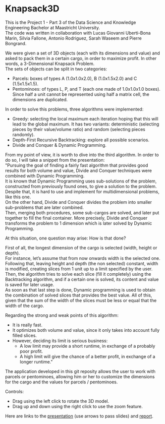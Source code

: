 # Knapsack3D
This is the Project 1 - Part 3 of the Data Science and Knowledge Engineering Bachelor at Maastricht University.  
The code was written in collaboration with Lucas Giovanni Uberti-Bona Marin, Silvia Fallone, Antonio Rodriguez, Sarah Waseem and Pierre Bongrand.

We were given a set of 3D objects (each with its dimensions and value) and asked to pack them in a certain cargo, in order to maximize profit. In other words, a 3-Dimensional Knapsack Problem.  
The sets of objects can be split in two categories:
 - Parcels: boxes of types A (1.0x1.0x2.0), B (1.0x1.5x2.0) and C (1.5x1.5x1.5).
 - Pentominoes: of types L, P, and T (each one made of 1.0x1.0x1.0 boxes). 
Since half a unit cannot be represented using half a matrix cell, the dimensions are duplicated.

In order to solve this problems, three algorithms were implemented:  
 - Greedy: selecting the local maximum each iteration hoping that this will lead to the global maximum. It has two variants: deterministic (selecting pieces by their value/volume ratio) and random (selecting pieces randomly).
 - Depth-First Recursive Backtracking: explore all possible scenarios.
 - Divide and Conquer & Dynamic Programming.

From my point of view, it is worth to dive into the third algorithm. In order to do so, I will take a snippet from the presentation:  
"Pursuing the goal of finding a fairly fast algorithm that provides good results for both volume and value, Divide and Conquer techniques were combined with Dynamic Programming.  
It is known that Dynamic Programming uses sub-solutions of the problem, constructed from previously found ones, to give a solution to the problem. Despite that, it is hard to use and implement for multidimensional problems, like this one.  
On the other hand, Divide and Conquer divides the problem into smaller sub-problems that are later combined.  
Then, merging both procedures, some sub-cargos are solved, and later put together to fill the final container. More precisely, Divide and Conquer transforms the problem to 1 dimension which is later solved by Dynamic Programming.

At this situation, one question may arise: How is that done?

First of all, the longest dimension of the cargo is selected (width, height or depth).  
For instance, let’s assume that from now onwards width is the selected one.  
Following that, leaving height and depth (the non selected) constant, width is modified, creating slices from 1 unit up to a limit specified by the user.  
Then, the algorithm tries to solve each slice (fill it completely) using the Backtracking algorithm, and if a certain one is solved, its content and value is saved for later usage.  
As soon as that last step is done, Dynamic programming is used to obtain the combination of solved slices that provides the best value. All of this, given that the sum of the width of the slices must be less or equal that the width of the cargo.

Regarding the strong and weak points of this algorithm:  
 - It is really fast.  
 - It optimizes both volume and value, since it only takes into account fully filled slices.  
 - However, deciding its limit is serious business:  
   - A low limit may provide a short runtime, in exchange of a probably poor profit.  
   - A high limit will give the chance of a better profit, in exchange of a longer runtime."

The application developed in this git reposity allows the user to work with parcels or pentominoes, allowing him or her to customize the dimensions for the cargo and the values for parcels / pentominoes.

Controls:  
 - Drag using the left click to rotate the 3D model.
 - Drag up and down using the right click to use the zoom feature.

Here are links to the [presentation](https://docs.google.com/presentation/d/e/2PACX-1vR1_6aQvDaUgxJtnM8cDVCzpkVPRQlVv3qONQY7Mk65rtA98s_xte1u6Rhlv7VFZylMekcAKm_sxpBV/pub?start=false&loop=true&delayms=15000) (use arrows to pass slides) and [report](https://docs.google.com/document/d/e/2PACX-1vT4nAY7QWxcKBUbxSCYhE2d7-CMGxiFbpG-bVt3ngSVcLTpigCgyzszo_dzlm0dem7-7bt9jtpSEUC0/pub).
